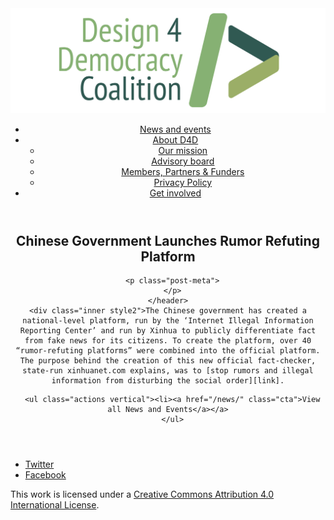 <!DOCTYPE html>
<html lang="en_US"><head>
  <meta charset="utf-8">
  <meta http-equiv="X-UA-Compatible" content="IE=edge">
  <meta name="viewport" content="width=device-width, initial-scale=1">
  <link rel="apple-touch-icon" sizes="180x180" href="/assets/favicon/apple-touch-icon.png">
  <link rel="icon" type="image/png" sizes="32x32" href="/assets/favicon/favicon-32x32.png">
  <link rel="icon" type="image/png" sizes="16x16" href="/assets/favicon/favicon-16x16.png">
  <link rel="manifest" href="/site.webmanifest">
  <link rel="mask-icon" href="/assets/favicon/safari-pinned-tab.svg" color="#5bbad5">
  <meta name="msapplication-TileColor" content="#00aba9">
  <meta name="theme-color" content="#ffffff">

  
  <!-- Begin Jekyll SEO tag v2.4.0 -->
<title>Chinese Government Launches Rumor Refuting Platform | D4D Coalition</title>
<meta name="generator" content="Jekyll v3.7.3" />
<meta property="og:title" content="Chinese Government Launches Rumor Refuting Platform" />
<meta property="og:locale" content="en_US" />
<meta name="description" content="The Chinese government has created a national-level platform, run by the ‘Internet Illegal Information Reporting Center’ and run by Xinhua to publicly differentiate fact from fake news for its citizens. To create the platform, over 40 “rumor-refuting platforms” were combined into the official platform. The purpose behind the creation of this new official fact-checker, state-run xinhuanet.com explains, was to stop rumors and illegal information from disturbing the social order." />
<meta property="og:description" content="The Chinese government has created a national-level platform, run by the ‘Internet Illegal Information Reporting Center’ and run by Xinhua to publicly differentiate fact from fake news for its citizens. To create the platform, over 40 “rumor-refuting platforms” were combined into the official platform. The purpose behind the creation of this new official fact-checker, state-run xinhuanet.com explains, was to stop rumors and illegal information from disturbing the social order." />
<link rel="canonical" href="https://d4dcoalition.org/news/Chinese-Government-Launches-Rumor-Refuting-Platform.html" />
<meta property="og:url" content="https://d4dcoalition.org/news/Chinese-Government-Launches-Rumor-Refuting-Platform.html" />
<meta property="og:site_name" content="D4D Coalition" />
<meta property="og:type" content="article" />
<meta property="article:published_time" content="2018-08-29T00:00:00-04:00" />
<meta name="twitter:card" content="summary" />
<meta name="twitter:site" content="@design4dem" />
<meta name="google-site-verification" content="" />
<script type="application/ld+json">
{"description":"The Chinese government has created a national-level platform, run by the ‘Internet Illegal Information Reporting Center’ and run by Xinhua to publicly differentiate fact from fake news for its citizens. To create the platform, over 40 “rumor-refuting platforms” were combined into the official platform. The purpose behind the creation of this new official fact-checker, state-run xinhuanet.com explains, was to stop rumors and illegal information from disturbing the social order.","@type":"BlogPosting","url":"https://d4dcoalition.org/news/Chinese-Government-Launches-Rumor-Refuting-Platform.html","publisher":{"@type":"Organization","logo":{"@type":"ImageObject","url":"https://d4dcoalition.org/assets/img/logos/d4d-logo.png"}},"headline":"Chinese Government Launches Rumor Refuting Platform","dateModified":"2018-08-29T00:00:00-04:00","datePublished":"2018-08-29T00:00:00-04:00","mainEntityOfPage":{"@type":"WebPage","@id":"https://d4dcoalition.org/news/Chinese-Government-Launches-Rumor-Refuting-Platform.html"},"@context":"http://schema.org"}</script>
<!-- End Jekyll SEO tag -->

  <link rel="stylesheet" href="/tarteaucitron/css/tarteaucitron.css">
  <link rel="stylesheet" href="/assets/main.css">

  <link type="application/atom+xml" rel="alternate" href="https://d4dcoalition.org/feed.xml" title="D4D Coalition" />

</head>
<body>
  <!-- Wrapper -->
  <div id="wrapper"><header class="" role="banner" id="header">
    <!-- Logo -->
    <div class="logo">
      <a class="site-title" rel="author" href="/"><img src="/assets/img/d4d-logo.png" alt="D4D Coalition" /></a>
    </div><!-- to do: figure out how to manage dropdown -->
      <!-- Nav -->
      <nav id="nav"><ul><li class="current">
            <a class="page-link" href="/news/">
              News and events
            </a></li><li class="">
            <a class="page-link icon fa-angle-down" href="/areas-focus/">
              About D4D
            </a><ul><li>
                  <a href="/areas-focus/#">
                    Our mission
                  </a>
              </li><li>
                  <a href="/advisory-board/#">
                    Advisory board
                  </a>
              </li><li>
                  <a href="/members-partners-funders/#">
                    Members, Partners &amp; Funders
                  </a>
              </li><li>
                  <a href="/privacy-policy.html#">
                    Privacy Policy
                  </a>
              </li></ul></li><li class="">
            <a class="page-link" href="/join-us/">
              Get involved
            </a></li></ul></nav></header>
<section class="main alt event" aria-label="Content">
    <header>
      <h2 class="post-title">Chinese Government Launches Rumor Refuting Platform</h2>
      

      <p class="post-meta">
      </p>
    </header>
    <div class="inner style2">The Chinese government has created a national-level platform, run by the ‘Internet Illegal Information Reporting Center’ and run by Xinhua to publicly differentiate fact from fake news for its citizens. To create the platform, over 40 “rumor-refuting platforms” were combined into the official platform. The purpose behind the creation of this new official fact-checker, state-run xinhuanet.com explains, was to [stop rumors and illegal information from disturbing the social order][link].

[link]: http://www.xinhuanet.com/english/2018-08/29/c_137428781.htm



      <ul class="actions vertical"><li><a href="/news/" class="cta">View all News and Events</a></a>
      </ul>
  </div>
</section>
<footer id="footer" class="accent3">
  <ul class="icons">
    <li><a href="https://twitter.com/design4dem" class="icon alt fa-twitter"><span class="label">Twitter</span></a></li>
    <li><a href="https://www.facebook.com/Design4Democracy" class="icon alt fa-facebook"><span class="label">Facebook</span></a></li>
    <!--li><a href="#" class="icon alt fa-instagram"><span class="label">Instagram</span></a></li>
    <li><a href="#" class="icon alt fa-github"><span class="label">GitHub</span></a></li>
    <li><a href="#" class="icon alt fa-phone"><span class="label">Phone</span></a></li>
    <li><a href="#" class="icon alt fa-envelope-o"><span class="label">Email</span></a></li-->
  </ul>
  <p class="copyright">This work is licensed under a <a rel="license" href="http://creativecommons.org/licenses/by/4.0/">Creative Commons Attribution 4.0 International License</a>.</p>
</footer>
</div><!-- /wrapper -->
  <!-- Scripts -->
    <script src="/assets/js/scripts.min.js"></script><script src="/tarteaucitron/tarteaucitron.js"></script>
    <script type="text/javascript">
    (function($) {
      $(document).ready(function(){
        tarteaucitron.init({
          "hashtag": "#tarteaucitron", /* Automatically open the panel with the hashtag */
          "highPrivacy": false, /* disabling the auto consent feature on navigation? */
          "orientation": "top", /* the big banner should be on 'top' or 'bottom'? */
          "adblocker": false, /* Display a message if an adblocker is detected */
          "showAlertSmall": true, /* show the small banner on bottom right? */
          "cookieslist": true, /* Display the list of cookies installed ? */
          "removeCredit": false, /* remove the credit link? */
          //"cookieDomain": ".example.com" /* Domain name on which the cookie for the subdomains will be placed */
        });
      });
    })(jQuery);
    </script><script type="text/javascript">
  tarteaucitron.user.analyticsUa = 'UA-120811815-1';
  tarteaucitron.user.analyticsMore = function () { /* add here your optionnal ga.push() */ };
  (tarteaucitron.job = tarteaucitron.job || []).push('analytics');
</script></body>

</html>
